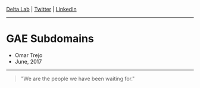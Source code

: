 
[Delta Lab](https://links.deltalab.ai/website) | [Twitter](https://links.deltalab.ai/twitter) | [LinkedIn](https://links.deltalab.ai/linkedin)

---

# GAE Subdomains

- Omar Trejo
- June, 2017

---

> "We are the people we have been waiting for."
